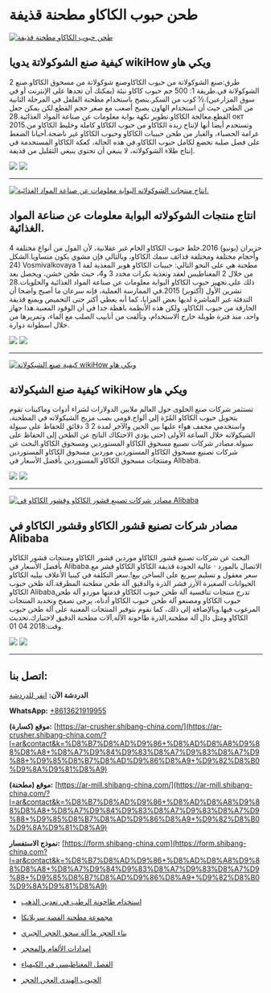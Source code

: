 # طحن حبوب الكاكاو مطحنة قذيفة

<a href="https://swt.shibang-china.com/?l=ar&img&k=%D8%B7%D8%AD%D9%86+%D8%AD%D8%A8%D9%88%D8%A8+%D8%A7%D9%84%D9%83%D8%A7%D9%83%D8%A7%D9%88+%D9%85%D8%B7%D8%AD%D9%86%D8%A9+%D9%82%D8%B0%D9%8A%D9%81%D8%A9" target="_blank">![طحن حبوب الكاكاو مطحنة قذيفة](http://static.shibang-china.com/all-800x300/1377.jpg)</a>

## كيفية صنع الشوكولاتة يدويا wikiHow ويكي هاو
2 طرق:صنع الشوكولاتة من حبوب الكاكاوصنع شوكولاتة من مسحوق الكاكاو.صنع الشوكولاتة في.طريقة 1: 500 جم حبوب كاكاو نيئة (يمكنك أن تجدها على الإنترنت أو في سوق المزارعين).½ كوب من السكر.ينصح باستخدام مطحنة الفلفل في المرحلة الثانية من الطحن حيث أن استخدام الهاون يصبح أصعب مع صغر حجم القطع.لكن يمكن جعل القطع.معالجة الكاكاو.تطوير نكهة بوابة معلومات عن صناعة المواد الغذائية.28 окт 2015.وتستخدم أيضا أنها لإنتاج زبدة الكاكاو من حبوب الكاكاو كاملة وخليط الكاكاو من غرامة الحصباء، والغبار من طحن حبيبات الكاكاو وحبوب الكاكاو غير ناضجة.أحيانا الضغط على فصل صلبة تخضع لكامل حبوب الكاكاو.في هذه الحالة، كعكة الكاكاو المستخدمة في إنتاج طلاء الشوكولاته، لا ينبغي أن تحتوي ينبغي التقليل من قذيفة.


<a href="https://whatsapp.shibangsoft.com/WhatsApp.php" target="_blank" title="WhatsApp">![](http://static.shibang-china.com/icon/whatsapp.png)</a> <a href="https://swt.shibang-china.com/?l=ar&icon&k=%D8%B7%D8%AD%D9%86+%D8%AD%D8%A8%D9%88%D8%A8+%D8%A7%D9%84%D9%83%D8%A7%D9%83%D8%A7%D9%88+%D9%85%D8%B7%D8%AD%D9%86%D8%A9+%D9%82%D8%B0%D9%8A%D9%81%D8%A9" target="_blank">![](http://static.shibang-china.com/icon/chat-ar.png)</a>

---

<a href="https://swt.shibang-china.com/?l=ar&img&k=%D8%B7%D8%AD%D9%86+%D8%AD%D8%A8%D9%88%D8%A8+%D8%A7%D9%84%D9%83%D8%A7%D9%83%D8%A7%D9%88+%D9%85%D8%B7%D8%AD%D9%86%D8%A9+%D9%82%D8%B0%D9%8A%D9%81%D8%A9" target="_blank">![انتاج منتجات الشوكولاته البوابة معلومات عن صناعة المواد الغذائية.](http://static.shibang-china.com/all-800x300/424.jpg)</a>

## انتاج منتجات الشوكولاته البوابة معلومات عن صناعة المواد الغذائية.
4 حزيران (يونيو) 2016.خلط حبوب الكاكاو الخام غير عقلانية، لأن الفول من أنواع مختلفة وأحجام مختلفة ومختلفة قذائف سمك الكاكاو، وبالتالي فإن مشوي يكون متساويا.الشكل 24) Vosmivalkovaya مطحنة هي على النحو التالي: حبيبات الكاكاو هوبر المغذية لفة 1 من خلال 2 المغناطيس لعقد وتغذية بكرات مخدد 3 و4، حيث طحن خشن، ويحصل بعد ذلك على.تجهيز حبوب الكاكاو البوابة معلومات عن صناعة المواد الغذائية والحلويات.28 تشرين الأول (أكتوبر) 2015.في الممارسة العملية، فإنه سرعان ما أصبح واضحا أن التدفئة غير المباشرة لديها بعض المزايا، كما أنه يعطي أكثر حتى التحميص ويمنع قذيفة الحارقة من حبوب الكاكاو، ولكن هذه الأنظمة باهظة جدا في أن الوقود المعنية.هذا جهاز واحد، منذ فترة طويلة خارج الاستخدام، وتألفت من أنابيب الصلب مع الماء، وتمريرها من خلال اسطوانة دوارة.


<a href="https://whatsapp.shibangsoft.com/WhatsApp.php" target="_blank" title="WhatsApp">![](http://static.shibang-china.com/icon/whatsapp.png)</a> <a href="https://swt.shibang-china.com/?l=ar&icon&k=%D8%B7%D8%AD%D9%86+%D8%AD%D8%A8%D9%88%D8%A8+%D8%A7%D9%84%D9%83%D8%A7%D9%83%D8%A7%D9%88+%D9%85%D8%B7%D8%AD%D9%86%D8%A9+%D9%82%D8%B0%D9%8A%D9%81%D8%A9" target="_blank">![](http://static.shibang-china.com/icon/chat-ar.png)</a>

---

<a href="https://swt.shibang-china.com/?l=ar&img&k=%D8%B7%D8%AD%D9%86+%D8%AD%D8%A8%D9%88%D8%A8+%D8%A7%D9%84%D9%83%D8%A7%D9%83%D8%A7%D9%88+%D9%85%D8%B7%D8%AD%D9%86%D8%A9+%D9%82%D8%B0%D9%8A%D9%81%D8%A9" target="_blank">![كيفية صنع الشيكولاتة wikiHow ويكي هاو](http://static.shibang-china.com/all-800x300/1455.jpg)</a>

## كيفية صنع الشيكولاتة wikiHow ويكي هاو
تستثمر شركات صنع الحلوى حول العالم ملايين الدولارات لشراء أدوات وماكينات تقوم بتحويل حبوب الكاكاو المُرّة إلى ألواح.قومي بصب مزيج الشيكولاته في المطحنة، واستخدمي مجفف هواء عليها بين الحين والآخر لمدة 2 3 دقائق للحفاظ على سيولة الشيكولاته خلال الساعة الأولى (حتى يؤدي الاحتكاك الناتج عن الطحن إلى الحفاظ على سيولة.مصادر شركات تصنيع مسحوق الكاكاو المستوردين ومسحوق الكاكاو.البحث عن شركات تصنيع مسحوق الكاكاو المستوردين موردين مسحوق الكاكاو المستوردين ومنتجات مسحوق الكاكاو المستوردين بأفضل الأسعار في Alibaba.


<a href="https://whatsapp.shibangsoft.com/WhatsApp.php" target="_blank" title="WhatsApp">![](http://static.shibang-china.com/icon/whatsapp.png)</a> <a href="https://swt.shibang-china.com/?l=ar&icon&k=%D8%B7%D8%AD%D9%86+%D8%AD%D8%A8%D9%88%D8%A8+%D8%A7%D9%84%D9%83%D8%A7%D9%83%D8%A7%D9%88+%D9%85%D8%B7%D8%AD%D9%86%D8%A9+%D9%82%D8%B0%D9%8A%D9%81%D8%A9" target="_blank">![](http://static.shibang-china.com/icon/chat-ar.png)</a>

---

<a href="https://swt.shibang-china.com/?l=ar&img&k=%D8%B7%D8%AD%D9%86+%D8%AD%D8%A8%D9%88%D8%A8+%D8%A7%D9%84%D9%83%D8%A7%D9%83%D8%A7%D9%88+%D9%85%D8%B7%D8%AD%D9%86%D8%A9+%D9%82%D8%B0%D9%8A%D9%81%D8%A9" target="_blank">![مصادر شركات تصنيع قشور الكاكاو وقشور الكاكاو في Alibaba](http://static.shibang-china.com/all-800x300/273.jpg)</a>

## مصادر شركات تصنيع قشور الكاكاو وقشور الكاكاو في Alibaba
البحث عن شركات تصنيع قشور الكاكاو موردين قشور الكاكاو ومنتجات قشور الكاكاو بأفضل الأسعار في Alibaba.الاتصال بالمورد &middot; عالية الجودة قذيفة الكاكاو الكاكاو قشر مع سعر معقول و تسليم سريع على الساخن بيع!.سعر التكلفة في كينيا الأعلاف بيليه الكاكاو الحيوانات الصغيرة الأرز قشر الذرة والدقيق آلة طحن مطحنة المطرقة.آلة طحن حبوب الكاكاو Alibabaتدرج منتجات تنافسية آلة طحن حبوب الكاكاو قدمتها موردو آلة طحن حبوب الكاكاو ومصنعو آلة طحن حبوب الكاكاو أدناه، يرجى تصفح وتحديد المنتجات المرغوب فيها.وبالإضافة إلى ذلك، كما نقوم بتوفير المنتجات المعنية على آلة طحن حبوب الكاكاو ومثل دال آلة مطحنة,الذرة طاحونة الآلة,آلات مطحنة الدقيق لاختيارك.تحديث وقت:2018 04 01.


<a href="https://whatsapp.shibangsoft.com/WhatsApp.php" target="_blank" title="WhatsApp">![](http://static.shibang-china.com/icon/whatsapp.png)</a> <a href="https://swt.shibang-china.com/?l=ar&icon&k=%D8%B7%D8%AD%D9%86+%D8%AD%D8%A8%D9%88%D8%A8+%D8%A7%D9%84%D9%83%D8%A7%D9%83%D8%A7%D9%88+%D9%85%D8%B7%D8%AD%D9%86%D8%A9+%D9%82%D8%B0%D9%8A%D9%81%D8%A9" target="_blank">![](http://static.shibang-china.com/icon/chat-ar.png)</a>

---
## اتصل بنا:

**الدردشة الآن:** [انقر للدردشة](https://swt.shibang-china.com?l=ar&contact&k=%D8%B7%D8%AD%D9%86+%D8%AD%D8%A8%D9%88%D8%A8+%D8%A7%D9%84%D9%83%D8%A7%D9%83%D8%A7%D9%88+%D9%85%D8%B7%D8%AD%D9%86%D8%A9+%D9%82%D8%B0%D9%8A%D9%81%D8%A9)

**WhatsApp:**  [+8613621919955](https://whatsapp.shibangsoft.com/WhatsApp.php)

**موقع (كسارة):** [https://ar-crusher.shibang-china.com/](https://ar-crusher.shibang-china.com/?l=ar&contact&k=%D8%B7%D8%AD%D9%86+%D8%AD%D8%A8%D9%88%D8%A8+%D8%A7%D9%84%D9%83%D8%A7%D9%83%D8%A7%D9%88+%D9%85%D8%B7%D8%AD%D9%86%D8%A9+%D9%82%D8%B0%D9%8A%D9%81%D8%A9)

**موقع (مطحنة):** [https://ar-mill.shibang-china.com/](https://ar-mill.shibang-china.com/?l=ar&contact&k=%D8%B7%D8%AD%D9%86+%D8%AD%D8%A8%D9%88%D8%A8+%D8%A7%D9%84%D9%83%D8%A7%D9%83%D8%A7%D9%88+%D9%85%D8%B7%D8%AD%D9%86%D8%A9+%D9%82%D8%B0%D9%8A%D9%81%D8%A9)

**نموذج الاستفسار:** [https://form.shibang-china.com](https://form.shibang-china.com?l=ar&contact&k=%D8%B7%D8%AD%D9%86+%D8%AD%D8%A8%D9%88%D8%A8+%D8%A7%D9%84%D9%83%D8%A7%D9%83%D8%A7%D9%88+%D9%85%D8%B7%D8%AD%D9%86%D8%A9+%D9%82%D8%B0%D9%8A%D9%81%D8%A9)

* [استخدام طاحونة الرطب في تعدين الذهب](../30/%D8%A7%D8%B3%D8%AA%D8%AE%D8%AF%D8%A7%D9%85%20%D8%B7%D8%A7%D8%AD%D9%88%D9%86%D8%A9%20%D8%A7%D9%84%D8%B1%D8%B7%D8%A8%20%D9%81%D9%8A%20%D8%AA%D8%B9%D8%AF%D9%8A%D9%86%20%D8%A7%D9%84%D8%B0%D9%87%D8%A8.md)

* [مجموعة مطحنة الفضة سريلانكا](../26/%D9%85%D8%AC%D9%85%D9%88%D8%B9%D8%A9%20%D9%85%D8%B7%D8%AD%D9%86%D8%A9%20%D8%A7%D9%84%D9%81%D8%B6%D8%A9%20%D8%B3%D8%B1%D9%8A%D9%84%D8%A7%D9%86%D9%83%D8%A7.md)

* [بناء الحجر ما آلة سحق الحجر الجيري](../26/%D8%A8%D9%86%D8%A7%D8%A1%20%D8%A7%D9%84%D8%AD%D8%AC%D8%B1%20%D9%85%D8%A7%20%D8%A2%D9%84%D8%A9%20%D8%B3%D8%AD%D9%82%20%D8%A7%D9%84%D8%AD%D8%AC%D8%B1%20%D8%A7%D9%84%D8%AC%D9%8A%D8%B1%D9%8A.md)

* [إمدادات الألغام والمحجر](../26/%D8%A5%D9%85%D8%AF%D8%A7%D8%AF%D8%A7%D8%AA%20%D8%A7%D9%84%D8%A3%D9%84%D8%BA%D8%A7%D9%85%20%D9%88%D8%A7%D9%84%D9%85%D8%AD%D8%AC%D8%B1.md)

* [الفصل المغناطيسي في الكيمياء](../27/%D8%A7%D9%84%D9%81%D8%B5%D9%84%20%D8%A7%D9%84%D9%85%D8%BA%D9%86%D8%A7%D8%B7%D9%8A%D8%B3%D9%8A%20%D9%81%D9%8A%20%D8%A7%D9%84%D9%83%D9%8A%D9%85%D9%8A%D8%A7%D8%A1.md)

* [الحبوب الهندي العجن الحجر](../29/%D8%A7%D9%84%D8%AD%D8%A8%D9%88%D8%A8%20%D8%A7%D9%84%D9%87%D9%86%D8%AF%D9%8A%20%D8%A7%D9%84%D8%B9%D8%AC%D9%86%20%D8%A7%D9%84%D8%AD%D8%AC%D8%B1.md)